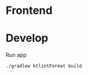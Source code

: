 Frontend
==============================

Develop
=====================

Run app

    ./gradlew ktlintFormat build
